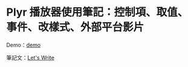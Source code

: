 # Plyr 播放器使用筆記：控制項、取值、事件、改樣式、外部平台影片

Demo：[demo](https://letswritetw.github.io/letswrite-plyr-player/)

筆記文：[Let's Write](https://www.letswrite.tw/plyr-player/)
